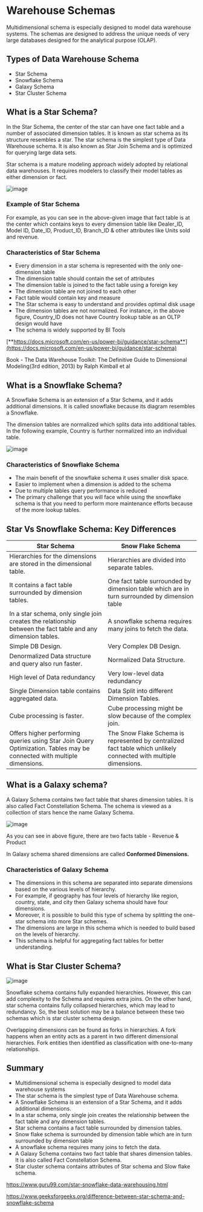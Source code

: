 # Warehouse Schemas

Multidimensional schema is especially designed to model data warehouse systems. The schemas are designed to address the unique needs of very large databases designed for the analytical purpose (OLAP).

## Types of Data Warehouse Schema

- Star Schema
- Snowflake Schema
- Galaxy Schema
- Star Cluster Schema

## What is a Star Schema?

In the Star Schema, the center of the star can have one fact table and a number of associated dimension tables. It is known as star schema as its structure resembles a star. The star schema is the simplest type of Data Warehouse schema. It is also known as Star Join Schema and is optimized for querying large data sets.

Star schema is a mature modeling approach widely adopted by relational data warehouses. It requires modelers to classify their model tables as either dimension or fact.

![image](../../media/Data-Warehousing_Warehouse-Schemas-image1.jpg)

### Example of Star Schema

For example, as you can see in the above-given image that fact table is at the center which contains keys to every dimension table like Dealer_ID, Model ID, Date_ID, Product_ID, Branch_ID & other attributes like Units sold and revenue.

### Characteristics of Star Schema

- Every dimension in a star schema is represented with the only one-dimension table
- The dimension table should contain the set of attributes
- The dimension table is joined to the fact table using a foreign key
- The dimension table are not joined to each other
- Fact table would contain key and measure
- The Star schema is easy to understand and provides optimal disk usage
- The dimension tables are not normalized. For instance, in the above figure, Country_ID does not have Country lookup table as an OLTP design would have
- The schema is widely supported by BI Tools

[**https://docs.microsoft.com/en-us/power-bi/guidance/star-schema**](https://docs.microsoft.com/en-us/power-bi/guidance/star-schema)

Book - The Data Warehouse Toolkit: The Definitive Guide to Dimensional Modeling(3rd edition, 2013) by Ralph Kimball et al

## What is a Snowflake Schema?

A Snowflake Schema is an extension of a Star Schema, and it adds additional dimensions. It is called snowflake because its diagram resembles a Snowflake.

The dimension tables are normalized which splits data into additional tables. In the following example, Country is further normalized into an individual table.

![image](../../media/Data-Warehousing_Warehouse-Schemas-image2.jpg)

### Characteristics of Snowflake Schema

- The main benefit of the snowflake schema it uses smaller disk space.
- Easier to implement when  a dimension is added to the schema
- Due to multiple tables query performance is reduced
- The primary challenge that you will face while using the snowflake schema is that you need to perform more maintenance efforts because of the more lookup tables.

## Star Vs Snowflake Schema: Key Differences

| **Star Schema** | **Snow Flake Schema** |
|---|---|
| Hierarchies for the dimensions are stored in the dimensional table. | Hierarchies are divided into separate tables. |
| It contains a fact table surrounded by dimension tables. | One fact table surrounded by dimension table which are in turn surrounded by dimension table |
| In a star schema, only single join creates the relationship between the fact table and any dimension tables. | A snowflake schema requires many joins to fetch the data. |
| Simple DB Design. | Very Complex DB Design. |
| Denormalized Data structure and query also run faster. | Normalized Data Structure. |
| High level of Data redundancy | Very low-level data redundancy |
| Single Dimension table contains aggregated data. | Data Split into different Dimension Tables. |
| Cube processing is faster. | Cube processing might be slow because of the complex join. |
| Offers higher performing queries using Star Join Query Optimization. Tables may be connected with multiple dimensions. | The Snow Flake Schema is represented by centralized fact table which unlikely connected with multiple dimensions. |

## What is a Galaxy schema?

A Galaxy Schema contains two fact table that shares dimension tables. It is also called Fact Constellation Schema. The schema is viewed as a collection of stars hence the name Galaxy Schema.

![image](../../media/Data-Warehousing_Warehouse-Schemas-image3.jpg)

As you can see in above figure, there are two facts table - Revenue & Product

In Galaxy schema shared dimensions are called **Conformed Dimensions.**

### Characteristics of Galaxy Schema

- The dimensions in this schema are separated into separate dimensions based on the various levels of hierarchy.
- For example, if geography has four levels of hierarchy like region, country, state, and city then Galaxy schema should have four dimensions.
- Moreover, it is possible to build this type of schema by splitting the one-star schema into more Star schemes.
- The dimensions are large in this schema which is needed to build based on the levels of hierarchy.
- This schema is helpful for aggregating fact tables for better understanding.

## What is Star Cluster Schema?

![image](../../media/Data-Warehousing_Warehouse-Schemas-image4.jpg)

Snowflake schema contains fully expanded hierarchies. However, this can add complexity to the Schema and requires extra joins. On the other hand, star schema contains fully collapsed hierarchies, which may lead to redundancy. So, the best solution may be a balance between these two schemas which is star cluster schema design.

Overlapping dimensions can be found as forks in hierarchies. A fork happens when an entity acts as a parent in two different dimensional hierarchies. Fork entities then identified as classification with one-to-many relationships.

## Summary

- Multidimensional schema is especially designed to model data warehouse systems
- The star schema is the simplest type of Data Warehouse schema.
- A Snowflake Schema is an extension of a Star Schema, and it adds additional dimensions.
- In a star schema, only single join creates the relationship between the fact table and any dimension tables.
- Star schema contains a fact table surrounded by dimension tables.
- Snow flake schema is surrounded by dimension table which are in turn surrounded by dimension table
- A snowflake schema requires many joins to fetch the data.
- A Galaxy Schema contains two fact table that shares dimension tables. It is also called Fact Constellation Schema.
- Star cluster schema contains attributes of Star schema and Slow flake schema.

https://www.guru99.com/star-snowflake-data-warehousing.html

https://www.geeksforgeeks.org/difference-between-star-schema-and-snowflake-schema
